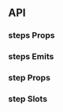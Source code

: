 ## API

### steps Props

<field-table :data="stepsProps"/>

### steps Emits

<field-table :data="stepsEmits" type="emits"/>

### step Props

<field-table :data="stepProps"/>

### step Slots

<field-table :data="stepSlots" type="slots"/>

<script setup>
import { ref } from 'vue';

const stepsProps = ref([
  {
    name: 'type',
    desc: '步骤条的类型',
    type: '\'default\' | \'arrow\' | \'dot\' | \'navigation\'',
    value: '\'default\'',
  },
  {
    name: 'direction',
    desc: '步骤条的显示方向',
    type: '\'horizontal\' | \'vertical\'',
    value: '\'horizontal\'',
  },
  {
    name: 'label-placement',
    desc: '标签描述文字放置的位置',
    type: '\'horizontal\' | \'vertical\'',
    value: '\'horizontal\'',
  },
  {
    name: 'current',
    desc: '当前步骤数 (v-model)',
    type: 'number',
    value: '-',
  },
  {
    name: 'default-current',
    desc: '默认的步骤数（非受控状态）',
    type: 'number',
    value: '1',
  },
  {
    name: 'status',
    desc: '当前步骤的状态',
    type: '\'wait\' | \'process\' | \'finish\' | \'error\'',
    value: '\'process\'',
  },
  {
    name: 'line-less',
    desc: '是否使用无连接线样式',
    type: 'boolean',
    value: '`false`',
  },
  {
    name: 'small',
    desc: '是否使用小型步骤条',
    type: 'boolean',
    value: '`false`',
  },
  {
    name: 'changeable',
    desc: '是否可以点击切换',
    type: 'boolean',
    value: '`false`',
  },
]);

const stepsEmits = ref([
  {
    name: 'change',
    desc: '步骤数发生改变时触发',
    type: 'step: number, ev: Event',
    value: '-',
  },
]);

const stepProps = ref([
  {
    name: 'title',
    desc: '步骤的标题',
    type: 'string',
    value: '-',
  },
  {
    name: 'description',
    desc: '步骤的描述信息',
    type: 'string',
    value: '-',
  },
  {
    name: 'status',
    desc: '步骤的状态',
    type: '\'wait\' | \'process\' | \'finish\' | \'error\'',
    value: '-',
  },
  {
    name: 'disabled',
    desc: '是否禁用',
    type: 'boolean',
    value: '`false`',
  },
]);

const stepSlots = ref([
  {
    name: 'node',
    desc: '节点',
    type: 'step: number, \nstatus: string',
    value: '-',
  },
  {
    name: 'icon',
    desc: '图标',
    type: 'step: number, \nstatus: string',
    value: '-',
  },
  {
    name: 'description',
    desc: '描述内容',
    type: '-',
    value: '-',
  },
]);
</script>
